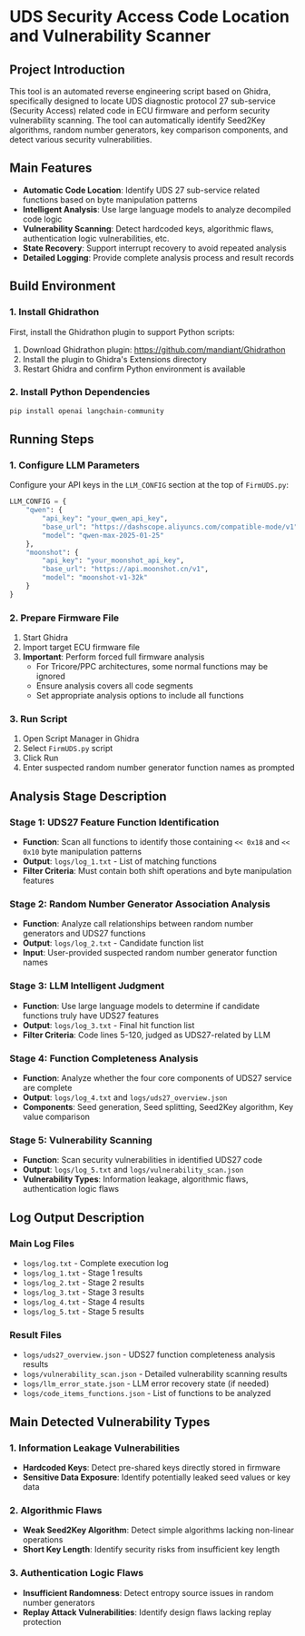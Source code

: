 # UDS Security Access Code Location and Vulnerability Scanner

## Project Introduction

This tool is an automated reverse engineering script based on Ghidra, specifically designed to locate UDS diagnostic protocol 27 sub-service (Security Access) related code in ECU firmware and perform security vulnerability scanning. The tool can automatically identify Seed2Key algorithms, random number generators, key comparison components, and detect various security vulnerabilities.

## Main Features

- **Automatic Code Location**: Identify UDS 27 sub-service related functions based on byte manipulation patterns
- **Intelligent Analysis**: Use large language models to analyze decompiled code logic
- **Vulnerability Scanning**: Detect hardcoded keys, algorithmic flaws, authentication logic vulnerabilities, etc.
- **State Recovery**: Support interrupt recovery to avoid repeated analysis
- **Detailed Logging**: Provide complete analysis process and result records

## Build Environment

### 1. Install Ghidrathon

First, install the Ghidrathon plugin to support Python scripts:

1. Download Ghidrathon plugin: https://github.com/mandiant/Ghidrathon
2. Install the plugin to Ghidra's Extensions directory
3. Restart Ghidra and confirm Python environment is available

### 2. Install Python Dependencies

```bash
pip install openai langchain-community
```

## Running Steps

### 1. Configure LLM Parameters

Configure your API keys in the `LLM_CONFIG` section at the top of `FirmUDS.py`:

```python
LLM_CONFIG = {
    "qwen": {
        "api_key": "your_qwen_api_key",
        "base_url": "https://dashscope.aliyuncs.com/compatible-mode/v1",
        "model": "qwen-max-2025-01-25"
    },
    "moonshot": {
        "api_key": "your_moonshot_api_key",
        "base_url": "https://api.moonshot.cn/v1", 
        "model": "moonshot-v1-32k"
    }
}
```

### 2. Prepare Firmware File

1. Start Ghidra
2. Import target ECU firmware file
3. **Important**: Perform forced full firmware analysis
   - For Tricore/PPC architectures, some normal functions may be ignored
   - Ensure analysis covers all code segments
   - Set appropriate analysis options to include all functions

### 3. Run Script

1. Open Script Manager in Ghidra
2. Select `FirmUDS.py` script
3. Click Run
4. Enter suspected random number generator function names as prompted

## Analysis Stage Description

### Stage 1: UDS27 Feature Function Identification
- **Function**: Scan all functions to identify those containing `<< 0x18` and `<< 0x10` byte manipulation patterns
- **Output**: `logs/log_1.txt` - List of matching functions
- **Filter Criteria**: Must contain both shift operations and byte manipulation features

### Stage 2: Random Number Generator Association Analysis
- **Function**: Analyze call relationships between random number generators and UDS27 functions
- **Output**: `logs/log_2.txt` - Candidate function list
- **Input**: User-provided suspected random number generator function names

### Stage 3: LLM Intelligent Judgment
- **Function**: Use large language models to determine if candidate functions truly have UDS27 features
- **Output**: `logs/log_3.txt` - Final hit function list
- **Filter Criteria**: Code lines 5-120, judged as UDS27-related by LLM

### Stage 4: Function Completeness Analysis
- **Function**: Analyze whether the four core components of UDS27 service are complete
- **Output**: `logs/log_4.txt` and `logs/uds27_overview.json`
- **Components**: Seed generation, Seed splitting, Seed2Key algorithm, Key value comparison

### Stage 5: Vulnerability Scanning
- **Function**: Scan security vulnerabilities in identified UDS27 code
- **Output**: `logs/log_5.txt` and `logs/vulnerability_scan.json`
- **Vulnerability Types**: Information leakage, algorithmic flaws, authentication logic flaws

## Log Output Description

### Main Log Files
- `logs/log.txt` - Complete execution log
- `logs/log_1.txt` - Stage 1 results
- `logs/log_2.txt` - Stage 2 results
- `logs/log_3.txt` - Stage 3 results
- `logs/log_4.txt` - Stage 4 results
- `logs/log_5.txt` - Stage 5 results

### Result Files
- `logs/uds27_overview.json` - UDS27 function completeness analysis results
- `logs/vulnerability_scan.json` - Detailed vulnerability scanning results
- `logs/llm_error_state.json` - LLM error recovery state (if needed)
- `logs/code_items_functions.json` - List of functions to be analyzed

## Main Detected Vulnerability Types

### 1. Information Leakage Vulnerabilities
- **Hardcoded Keys**: Detect pre-shared keys directly stored in firmware
- **Sensitive Data Exposure**: Identify potentially leaked seed values or key data

### 2. Algorithmic Flaws
- **Weak Seed2Key Algorithm**: Detect simple algorithms lacking non-linear operations
- **Short Key Length**: Identify security risks from insufficient key length

### 3. Authentication Logic Flaws
- **Insufficient Randomness**: Detect entropy source issues in random number generators
- **Replay Attack Vulnerabilities**: Identify design flaws lacking replay protection
